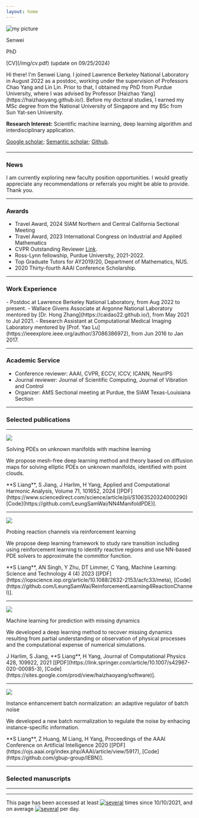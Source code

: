 ```yaml
---
layout: home
---
```


<div class="row justify-content-md-center" style="margin-bottom: 20px;">
<div class="col-md-4 col-sm-4">
<div class="text-center">
<img src="/img/photo.png" class="img-fluid my-profile-picture" alt="my picture">
<p class="my-name">Senwei</p>
<p class="my-position">PhD</p>
<p class="my-cv" markdown="1">[CV](/img/cv.pdf) (update on 09/25/2024)</p>
</div>
</div>

<div class="col-md-7 col-sm-7" markdown="1">
Hi there! I'm Senwei Liang. I joined Lawrence Berkeley National Laboratory in August 2022 as a postdoc, working under the supervision of Professors Chao Yang and Lin Lin.
Prior to that, I obtained my PhD from Purdue University, where I was advised by Professor [Haizhao Yang](https://haizhaoyang.github.io/). Before my doctoral studies, I earned my MSc degree from the National University of Singapore and my BSc from Sun Yat-sen University.

**Research Interest:** Scientific machine learning, deep learning algorithm and interdisciplinary application.

[Google scholar](https://scholar.google.com/citations?user=NLNoSBsAAAAJ&hl=zh-CN); 
[Semantic scholar](https://www.semanticscholar.org/author/Senwei-Liang/116746634);
[Github](https://github.com/LeungSamWai). 
</div>
</div>

<hr>
<h3 class="text-center">News</h3>
I am currently exploring new faculty position opportunities. I would greatly appreciate any recommendations or referrals you might be able to provide. Thank you.

<hr>

<h3 class="text-center">Awards</h3>

- Travel Award, 2024 SIAM Northern and Central California Sectional Meeting
- Travel Award, 2023 International Congress on Industrial and Applied Mathematics
- CVPR Outstanding Reviewer [Link](https://cvpr2022.thecvf.com/outstanding-reviewers).
- Ross-Lynn fellowship, Purdue University, 2021-2022.
- Top Graduate Tutors for AY2019/20, Department of Mathematics, NUS.
- 2020 Thirty-fourth AAAI Conference Scholarship.
<hr>

<h3 class="text-center">Work Experience</h3>
- Postdoc at Lawrence Berkeley National Laboratory, from Aug 2022 to present.
- Wallace Givens Associate at Argonne National Laboratory mentored by [Dr. Hong Zhang](https://caidao22.github.io/), from May 2021 to Jul 2021.
- Research Assistant at Computational Medical Imaging Laboratory mentored by [Prof. Yao Lu](https://ieeexplore.ieee.org/author/37086386972), from Jun 2016 to Jan 2017.

<hr>

<h3 class="text-center">Academic Service</h3>

- Conference reviewer: AAAI, CVPR, ECCV, ICCV, ICANN, NeurIPS
- Journal reviewer: Journal of Scientific Computing, Journal of Vibration and Control
- Organizer: AMS Sectional meeting at Purdue, the SIAM Texas-Louisiana Section

<hr>
<h3 class="text-center"> Selected publications</h3>
<hr>
<div class="row my-pub-main">
<div class="col-12 col-sm-4">
<div class="text-center">
<img src="/img/face.png" class="rounded img-fluid my-profile-picture">
</div>
</div>
<div class="col-12 col-sm-8 my-pub-r">
<p class="my-pub-heading">Solving PDEs on unknown manifolds with machine learning </p>
<p class="my-pub-summary">We propose mesh-free deep learning method and theory based on diffusion maps for solving elliptic PDEs on unknown manifolds, identified with point clouds. </p>
<div style="margin-bottom: 10px;"></div>
<p markdown="1">
**S Liang**, S Jiang, J Harlim, H Yang, Applied and Computational Harmonic Analysis, Volume 71, 101652, 2024 [[PDF](https://www.sciencedirect.com/science/article/pii/S1063520324000290) [Code](https://github.com/LeungSamWai/NN4ManifoldPDE)].
</p>
</div>
</div>
<hr>


<div class="row my-pub-main">
<div class="col-12 col-sm-4">
<div class="text-center">
<img src="/img/AD.png" class="rounded img-fluid my-profile-picture">
</div>
</div>
<div class="col-12 col-sm-8 my-pub-r">
<p class="my-pub-heading">Probing reaction channels via reinforcement learning </p>
<p class="my-pub-summary">We propose deep learning framework to study rare transition including using reinforcement learning to identify reactive regions and use NN-based PDE solvers to approximate the committor function. </p>
<div style="margin-bottom: 10px;"></div>
<p markdown="1">
**S Liang**, AN Singh, Y Zhu, DT Limmer, C Yang, Machine Learning: Science and Technology 4 (4) 2023 [[PDF](https://iopscience.iop.org/article/10.1088/2632-2153/acfc33/meta), [Code](https://github.com/LeungSamWai/ReinforcementLearning4ReactionChannel)].
</p>
</div>
</div>

<hr>

<div class="row my-pub-main">
<div class="col-12 col-sm-4">
<div class="text-center">
<img src="/img/ks.png" class="rounded img-fluid my-profile-picture">
</div>
</div>
<div class="col-12 col-sm-8 my-pub-r">
<p class="my-pub-heading">Machine learning for prediction with missing dynamics</p>
<p class="my-pub-summary">We developed a deep learning method to recover missing dynamics resulting from partial understanding or observation of physical processes and the computational expense of numerical simulations.</p>
<div style="margin-bottom: 10px;"></div>
<p markdown="1">
J Harlim, S Jiang, **S Liang**, H Yang, Journal of Computational Physics 428, 109922, 2021 [[PDF](https://link.springer.com/article/10.1007/s42967-020-00085-3), [Code](https://sites.google.com/prod/view/haizhaoyang/software)].
</p>
</div>
</div>
<hr>

<div class="row my-pub-main">
<div class="col-12 col-sm-4">
<div class="text-center">
<img src="/img/iebn.png" class="rounded img-fluid my-profile-picture">
</div>
</div>
<div class="col-12 col-sm-8 my-pub-r">
<p class="my-pub-heading"> Instance enhancement batch normalization: an adaptive regulator of batch noise</p>
<p class="my-pub-summary">We developed a new batch normalization to regulate the noise by enhacing instance-specific information.</p>
<div style="margin-bottom: 10px;"></div>
<p markdown="1">
**S Liang**, Z Huang, M Liang, H Yang, Proceedings of the AAAI Conference on Artificial Intelligence 2020 [[PDF](https://ojs.aaai.org/index.php/AAAI/article/view/5917), [Code](https://github.com/gbup-group/IEBN)].
</p>
</div>
</div>
<hr>


<h3 class="text-center"> Selected manuscripts</h3>
<hr>

</div>

<hr>

This page has been accessed at least
<a href="http://stuff.mit.edu/doc/counter-howto.html"><img 
src="http://stuff.mit.edu/cgi/counter/leungsamwai" alt="several"></a>
times since 10/10/2021, and on average <a href="http://stuff.mit.edu/doc/counter-howto.html"><img 
src="http://stuff.mit.edu/cgi/perday/leungsamwai" alt="several"></a> per day. 
